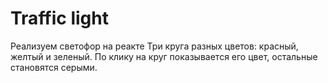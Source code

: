 # Traffic light

Реализуем светофор на реакте
Три круга разных цветов: красный, желтый и зеленый.
По клику на круг показывается его цвет, остальные становятся серыми.


